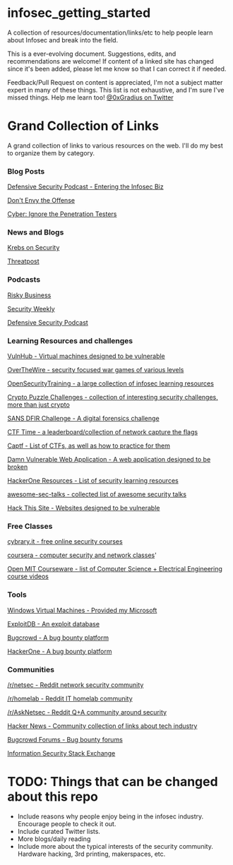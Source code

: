# infosec_getting_started
A collection of resources/documentation/links/etc to help people learn about Infosec and break into the field.

This is a ever-evolving document. Suggestions, edits, and recommendations are welcome! If content of a linked site has changed since it's been added, please let me know so that I can correct it if needed.

Feedback/Pull Request on content is appreciated, I'm not a subject matter expert in many of these things. This list is not exhaustive, and I'm sure I've missed things. Help me learn too! [@0xGradius on Twitter](https://twitter.com/0xGradius)

# Grand Collection of Links
A grand collection of links to various resources on the web. I'll do my best to organize them by category.

### Blog Posts
[Defensive Security Podcast - Entering the Infosec Biz](http://www.defensivesecurity.org/entering-information-security-industry/)

[Don't Envy the Offense](https://taosecurity.blogspot.com/2014/12/dont-envy-offense.html?m=1)

[Cyber: Ignore the Penetration Testers](https://medium.com/@thegrugq/cyber-ignore-the-penetration-testers-900e76a49500#.enhgno62m)

### News and Blogs
[Krebs on Security](http://krebsonsecurity.com/)

[Threatpost](https://threatpost.com/)

### Podcasts

[Risky Business](http://risky.biz/netcasts/risky-business)

[Security Weekly](http://securityweekly.com/)

[Defensive Security Podcast](http://www.defensivesecurity.org/)

### Learning Resources and challenges
[VulnHub - Virtual machines designed to be vulnerable](https://www.vulnhub.com/)

[OverTheWire - security focused war games of various levels](http://overthewire.org/wargames/)

[OpenSecurityTraining - a large collection of infosec learning resources](http://opensecuritytraining.info/)

[Crypto Puzzle Challenges - collection of interesting security challenges, more than just crypto](https://potatopla.net/crypto/)

[SANS DFIR Challenge - A digital forensics challenge](http://digital-forensics.sans.org/community/challenges)

[CTF Time - a leaderboard/collection of network capture the flags](https://ctftime.org/)

[Captf - List of CTFs, as well as how to practice for them](http://captf.com/practice-ctf/)

[Damn Vulnerable Web Application - A web application designed to be broken](http://www.dvwa.co.uk/)

[HackerOne Resources - List of security learning resources](https://hackerone.com/resources)

[awesome-sec-talks - collected list of awesome security talks](https://github.com/PaulSec/awesome-sec-talks)

[Hack This Site - Websites designed to be vulnerable](https://www.hackthissite.org/pages/index/index.php)

### Free Classes
[cybrary.it - free online security courses](https://www.cybrary.it/)

[coursera - computer security and network classes](https://www.coursera.org/browse/computer-science/computer-security-and-networks)'

[Open MIT Courseware - list of Computer Science + Electrical Engineering course videos](https://ocw.mit.edu/courses/electrical-engineering-and-computer-science/)

### Tools
[Windows Virtual Machines - Provided my Microsoft](https://developer.microsoft.com/en-us/microsoft-edge/tools/vms/)

[ExploitDB - An exploit database](https://www.exploit-db.com/)

[Bugcrowd - A bug bounty platform](https://bugcrowd.com/)

[HackerOne - A bug bounty platform](https://hackerone.com)

### Communities
[/r/netsec - Reddit network security community](https://www.reddit.com/r/netsec/)

[/r/homelab - Reddit IT homelab community](https://www.reddit.com/r/homelab/)

[/r/AskNetsec - Reddit Q+A community around security](https://www.reddit.com/r/AskNetsec/)

[Hacker News - Community collection of links about tech industry](https://news.ycombinator.com/news)

[Bugcrowd Forums - Bug bounty forums](https://forum.bugcrowd.com/)

[Information Security Stack Exchange](http://security.stackexchange.com/)

# TODO: Things that can be changed about this repo
* Include reasons why people enjoy being in the infosec industry. Encourage people to check it out.
* Include curated Twitter lists.
* More blogs/daily reading
* Include more about the typical interests of the security community. Hardware hacking, 3rd printing, makerspaces, etc.
